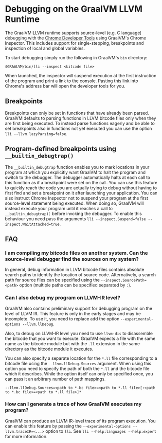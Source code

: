 # Debugging on the GraalVM LLVM Runtime

The GraalVM LLVM runtime supports source-level (e.g. C language) debugging with the
[Chrome Developer Tools](https://developers.google.com/web/tools/chrome-devtools/) using GraalVM's
Chrome Inspector. This includes support for single-stepping, breakpoints and inspection of local
and global variables.

To start debugging simply run the following in GraalVM's `bin` directory:

```
$GRAALVM/bin/lli --inspect <bitcode file>
```

When launched, the inspector will suspend execution at the first instruction of the program and print
a link to the console. Pasting this link into Chrome's address bar will open the developer tools for you.

## Breakpoints

Breakpoints can only be set in functions that have already been parsed. GraalVM defaults to parsing
functions in LLVM bitcode files only when they are first being executed. To instead parse functions
eagerly and be able to set breakpoints also in functions not yet executed you can use the option
`lli --llvm.lazyParsing=false`.

## Program-defined breakpoints using `__builtin_debugtrap()`

The `__builtin_debugtrap` function enables you to mark locations in your program at which you explicitly
want GraalVM to halt the program and switch to the debugger. The debugger automatically halts at each call
to this function as if a breakpoint were set on the call. You can use this feature to quickly reach the
code you are actually trying to debug without having to first find and set a breakpoint on it after
launching your application. You can also instruct Chrome Inspector not to suspend your program at the first
source-level statement being executed. When doing so, GraalVM will instead execute your program until it
reaches a call to `__builtin_debugtrap()` before invoking the debugger. To enable this behaviour you need
pass the arguments `lli --inspect.Suspend=false --inspect.WaitAttached=true`.

## FAQ

### I am compiling my bitcode files on another system. Can the source-level debugger find the sources on my system?

In general, debug information in LLVM bitcode files contains absolute search paths to identify the
location of source code. Alternatively, a search path for source files can be specified using
the `--inspect.SourcePath=<path>` option (multiple paths can be specified separated by `:`).

### Can I also debug my program on LLVM-IR level?

GraalVM also contains preliminary support for debugging program on the level of LLVM IR.
This feature is only in the early stages and may be incomplete. To use it, you need to
replace add the option `--experimental-options --llvm.llDebug`.

Also, to debug on LLVM-IR level you need to use `llvm-dis` to disassemble the bitcode
that you want to execute. GraalVM expects a file with the same name as the bitcode module but
with the `.ll` extension in the same directory as the bitcode module it executes.

You can also specify a separate location for the `*.ll` file corresponding to a bitcode
file using the `--llvm.llDebug.Sources` argument. When using this option you need to specify
the path of both the `*.ll` and the bitcode file which it describes. While the option
itself can only be specified once, you can pass it an arbitrary number of path mappings.

```
--llvm.llDebug.Sources=<path to *.bc file>=<path to *.ll file>[:<path to *.bc file>=<path to *.ll file>]*
```

### How can I generate a trace of how GraalVM executes my program?

GraalVM can produce an LLVM IR-level trace of its program execution. You can enable
this feature by passing the `--experimental-options --llvm.traceIR=<...>` option to `lli`.
See `lli --help:languages --help:expert` for more information.
